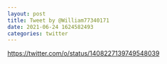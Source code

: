 ```yaml
--- 
layout: post 
title: Tweet by @William77340171 
date: 2021-06-24 1624582493 
categories: twitter 
--- 
```

https://twitter.com/o/status/1408227139749548039